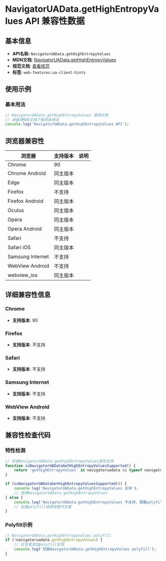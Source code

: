 # NavigatorUAData.getHighEntropyValues API 兼容性数据

## 基本信息

- **API名称**: `NavigatorUAData.getHighEntropyValues`
- **MDN文档**: [NavigatorUAData.getHighEntropyValues](https://developer.mozilla.org/docs/Web/API/NavigatorUAData/getHighEntropyValues)
- **规范文档**: [查看规范](https://wicg.github.io/ua-client-hints/#dom-navigatoruadata-gethighentropyvalues)
- **标签**: `web-features:ua-client-hints`

## 使用示例

### 基本用法

```javascript
// NavigatorUAData.getHighEntropyValues 使用示例
// 请查阅MDN文档了解具体用法
console.log('NavigatorUAData.getHighEntropyValues API');
```

## 浏览器兼容性

| 浏览器 | 支持版本 | 说明 |
|--------|----------|------|
| Chrome | 90 |  |
| Chrome Android | 同主版本 |  |
| Edge | 同主版本 |  |
| Firefox | 不支持 |  |
| Firefox Android | 同主版本 |  |
| Oculus | 同主版本 |  |
| Opera | 同主版本 |  |
| Opera Android | 同主版本 |  |
| Safari | 不支持 |  |
| Safari iOS | 同主版本 |  |
| Samsung Internet | 不支持 |  |
| WebView Android | 不支持 |  |
| webview_ios | 同主版本 |  |

## 详细兼容性信息

### Chrome

- **支持版本**: 90

### Firefox

- **支持版本**: 不支持

### Safari

- **支持版本**: 不支持

### Samsung Internet

- **支持版本**: 不支持

### WebView Android

- **支持版本**: 不支持

## 兼容性检查代码

### 特性检测

```javascript
// 检查NavigatorUAData.getHighEntropyValues是否支持
function isNavigatorUADataGetHighEntropyValuesSupported() {
    return 'getHighEntropyValues' in navigatoruadata && typeof navigatoruadata.getHighEntropyValues === 'function';
}

if (isNavigatorUADataGetHighEntropyValuesSupported()) {
    console.log('NavigatorUAData.getHighEntropyValues 支持');
    // 使用NavigatorUAData.getHighEntropyValues
} else {
    console.log('NavigatorUAData.getHighEntropyValues 不支持，需要polyfill');
    // 加载polyfill或使用替代方案
}
```

### Polyfill示例

```javascript
// NavigatorUAData.getHighEntropyValues polyfill
if (!navigatoruadata.getHighEntropyValues) {
    // 在这里添加polyfill实现
    console.log('加载NavigatorUAData.getHighEntropyValues polyfill');
}
```

